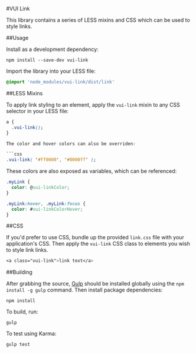 #VUI Link

This library contains a series of LESS mixins and CSS which can be used to
style links.

##Usage

Install as a development dependency:

```shell
npm install --save-dev vui-link
```

Import the library into your LESS file:

```css
@import 'node_modules/vui-link/dist/link'
```

##LESS Mixins

To apply link styling to an element, apply the `vui-link` mixin to any CSS
selector in your LESS file:

```css
a {
  .vui-link();
}

The color and hover colors can also be overriden:

```css
.vui-link( '#ff0000', '#0000ff' );
```

These colors are also exposed as variables, which can be referenced:

```css
.myLink {
  color: @vui-linkColor;
}

.myLink:hover, .myLink:focus {
  color: #vui-linkColorHover;
}
```

##CSS

If you'd prefer to use CSS, bundle up the provided `link.css` file with
your application's CSS. Then apply the `vui-link` CSS class to elements you
wish to style link links.

```css
<a class="vui-link">link text</a>
```

##Building

After grabbing the source, [Gulp](http://gulpjs.com/) should be installed globally
using the `npm install -g gulp` command. Then install package dependencies:

```shell
npm install
```

To build, run:

```shell
gulp
```

To test using Karma:

```shell
gulp test
```